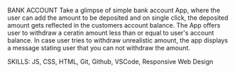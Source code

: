 BANK ACCOUNT
Take a glimpse of simple bank account App, where the user can add the amount to be deposited and
on single click, the deposited amount gets reflected in the customers account balance.
The App offers user to withdraw a ceratin amount less than or equal to user's account balance.
In case user tries to withdraw unrealistic amount, the app displays a message stating user that
you can not withdraw the amount.

SKILLS: JS, CSS, HTML, Git, Github, VSCode, Responsive Web Design 